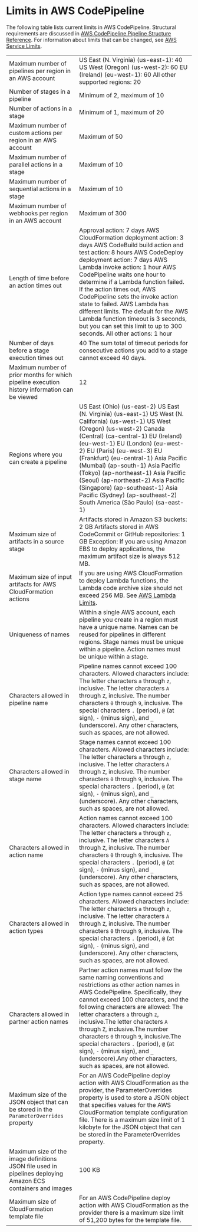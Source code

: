 # Limits in AWS CodePipeline<a name="limits"></a>

The following table lists current limits in AWS CodePipeline\. Structural requirements are discussed in [AWS CodePipeline Pipeline Structure Reference](reference-pipeline-structure.md)\. For information about limits that can be changed, see [AWS Service Limits](http://docs.aws.amazon.com/general/latest/gr/aws_service_limits.html#limits_codepipeline)\.


|  |  | 
| --- |--- |
|  Maximum number of pipelines per region in an AWS account  |  US East \(N\. Virginia\) \(us\-east\-1\): 40 US West \(Oregon\) \(us\-west\-2\): 60 EU \(Ireland\) \(eu\-west\-1\): 60 All other supported regions: 20  | 
|  Number of stages in a pipeline  |  Minimum of 2, maximum of 10  | 
|  Number of actions in a stage  |  Minimum of 1, maximum of 20  | 
| Maximum number of custom actions per region in an AWS account | Maximum of 50 | 
| Maximum number of parallel actions in a stage | Maximum of 10 | 
| Maximum number of sequential actions in a stage | Maximum of 10 | 
| Maximum number of webhooks per region in an AWS account | Maximum of 300 | 
|  Length of time before an action times out  |  Approval action: 7 days AWS CloudFormation deployment action: 3 days AWS CodeBuild build action and test action: 8 hours AWS CodeDeploy deployment action: 7 days AWS Lambda invoke action: 1 hour  AWS CodePipeline waits one hour to determine if a Lambda function failed\. If the action times out, AWS CodePipeline sets the invoke action state to failed\. AWS Lambda has different limits\. The default for the AWS Lambda function timeout is 3 seconds, but you can set this limit to up to 300 seconds\.  All other actions: 1 hour  | 
| Number of days before a stage execution times out | 40  The sum total of timeout periods for consecutive actions you add to a stage cannot exceed 40 days\.  | 
| Maximum number of prior months for which pipeline execution history information can be viewed | 12 | 
|  Regions where you can create a pipeline  |  US East \(Ohio\) \(us\-east\-2\) US East \(N\. Virginia\) \(us\-east\-1\) US West \(N\. California\) \(us\-west\-1\) US West \(Oregon\) \(us\-west\-2\) Canada \(Central\) \(ca\-central\-1\) EU \(Ireland\) \(eu\-west\-1\) EU \(London\) \(eu\-west\-2\) EU \(Paris\) \(eu\-west\-3\) EU \(Frankfurt\) \(eu\-central\-1\) Asia Pacific \(Mumbai\) \(ap\-south\-1\) Asia Pacific \(Tokyo\) \(ap\-northeast\-1\) Asia Pacific \(Seoul\) \(ap\-northeast\-2\) Asia Pacific \(Singapore\) \(ap\-southeast\-1\) Asia Pacific \(Sydney\) \(ap\-southeast\-2\) South America \(São Paulo\) \(sa\-east\-1\)  | 
| Maximum size of artifacts in a source stage |  Artifacts stored in Amazon S3 buckets: 2 GB Artifacts stored in AWS CodeCommit or GitHub repositories: 1 GB Exception: If you are using Amazon EBS to deploy applications, the maximum artifact size is always 512 MB\.  | 
| Maximum size of input artifacts for AWS CloudFormation actions | If you are using AWS CloudFormation to deploy Lambda functions, the Lambda code archive size should not exceed 256 MB\. See [AWS Lambda Limits](http://docs.aws.amazon.com/lambda/latest/dg/limits.html)\. | 
| Uniqueness of names |  Within a single AWS account, each pipeline you create in a region must have a unique name\. Names can be reused for pipelines in different regions\.  Stage names must be unique within a pipeline\. Action names must be unique within a stage\.  | 
| Characters allowed in pipeline name |  Pipeline names cannot exceed 100 characters\. Allowed characters include: The letter characters `a` through `z`, inclusive\. The letter characters `A` through `Z`, inclusive\. The number characters `0` through `9`, inclusive\. The special characters `.` \(period\), `@` \(at sign\), `-` \(minus sign\), and `_` \(underscore\)\. Any other characters, such as spaces, are not allowed\.   | 
| Characters allowed in stage name |  Stage names cannot exceed 100 characters\. Allowed characters include: The letter characters `a` through `z`, inclusive\. The letter characters `A` through `Z`, inclusive\. The number characters `0` through `9`, inclusive\. The special characters `.` \(period\), `@` \(at sign\), `-` \(minus sign\), and `_` \(underscore\)\. Any other characters, such as spaces, are not allowed\.  | 
| Characters allowed in action name |  Action names cannot exceed 100 characters\. Allowed characters include: The letter characters `a` through `z`, inclusive\. The letter characters `A` through `Z`, inclusive\. The number characters `0` through `9`, inclusive\. The special characters `.` \(period\), `@` \(at sign\), `-` \(minus sign\), and `_` \(underscore\)\. Any other characters, such as spaces, are not allowed\.  | 
| Characters allowed in action types |  Action type names cannot exceed 25 characters\. Allowed characters include: The letter characters `a` through `z`, inclusive\. The letter characters `A` through `Z`, inclusive\. The number characters `0` through `9`, inclusive\. The special characters `.` \(period\), `@` \(at sign\), `-` \(minus sign\), and `_` \(underscore\)\. Any other characters, such as spaces, are not allowed\.  | 
| Characters allowed in partner action names | Partner action names must follow the same naming conventions and restrictions as other action names in AWS CodePipeline\. Specifically, they cannot exceed 100 characters, and the following characters are allowed: The letter characters `a` through `z`, inclusive\.The letter characters `A` through `Z`, inclusive\.The number characters `0` through `9`, inclusive\.The special characters `.` \(period\), `@` \(at sign\), `-` \(minus sign\), and `_` \(underscore\)\.Any other characters, such as spaces, are not allowed\. | 
|  Maximum size of the JSON object that can be stored in the `ParameterOverrides` property  | For an AWS CodePipeline deploy action with AWS CloudFormation as the provider, the ParameterOverrides property is used to store a JSON object that specifies values for the AWS CloudFormation template configuration file\. There is a maximum size limit of 1 kilobyte for the JSON object that can be stored in the ParameterOverrides property\. | 
|  Maximum size of the image definitions JSON file used in pipelines deploying Amazon ECS containers and images  | 100 KB | 
|  Maximum size of CloudFormation template file  | For an AWS CodePipeline deploy action with AWS CloudFormation as the provider there is a maximum size limit of 51,200 bytes for the template file\. | 

